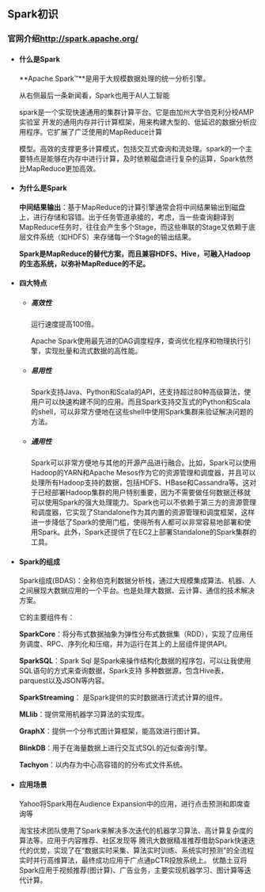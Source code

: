 ## **Spark初识**

### 官网介绍<http://spark.apache.org/>

* #### 什么是Spark

  **Apache Spark™**是用于大规模数据处理的统一分析引擎。

  从右侧最后一条新闻看，Spark也用于AI人工智能

  spark是一个实现快速通用的集群计算平台。它是由加州大学伯克利分校AMP实验室 开发的通用内存并行计算框架，用来构建大型的、低延迟的数据分析应用程序。它扩展了广泛使用的MapReduce计算

  模型。高效的支撑更多计算模式，包括交互式查询和流处理。spark的一个主要特点是能够在内存中进行计算，及时依赖磁盘进行复杂的运算，Spark依然比MapReduce更加高效。

* #### 为什么是Spark

  **中间结果输出**：基于MapReduce的计算引擎通常会将中间结果输出到磁盘上，进行存储和容错。出于任务管道承接的，考虑，当一些查询翻译到MapReduce任务时，往往会产生多个Stage，而这些串联的Stage又依赖于底层文件系统（如HDFS）来存储每一个Stage的输出结果。

  **Spark是MapReduce的替代方案，而且兼容HDFS、Hive，可融入Hadoop的生态系统，以弥补MapReduce的不足。**

* #### 四大特点

  * ##### 高效性

    运行速度提高100倍。

    Apache Spark使用最先进的DAG调度程序，查询优化程序和物理执行引擎，实现批量和流式数据的高性能。

  * ##### 易用性

    Spark支持Java、Python和Scala的API，还支持超过80种高级算法，使用户可以快速构建不同的应用。而且Spark支持交互式的Python和Scala的shell，可以非常方便地在这些shell中使用Spark集群来验证解决问题的方法。

  * ##### 通用性

    Spark可以非常方便地与其他的开源产品进行融合。比如，Spark可以使用Hadoop的YARN和Apache Mesos作为它的资源管理和调度器，并且可以处理所有Hadoop支持的数据，包括HDFS、HBase和Cassandra等。这对于已经部署Hadoop集群的用户特别重要，因为不需要做任何数据迁移就可以使用Spark的强大处理能力。Spark也可以不依赖于第三方的资源管理和调度器，它实现了Standalone作为其内置的资源管理和调度框架，这样进一步降低了Spark的使用门槛，使得所有人都可以非常容易地部署和使用Spark。此外，Spark还提供了在EC2上部署Standalone的Spark集群的工具。

* #### Spark的组成

  Spark组成(BDAS)：全称伯克利数据分析栈，通过大规模集成算法、机器、人之间展现大数据应用的一个平台。也是处理大数据、云计算、通信的技术解决方案。

  它的主要组件有：

  **SparkCore**：将分布式数据抽象为弹性分布式数据集（RDD），实现了应用任务调度、RPC、序列化和压缩，并为运行在其上的上层组件提供API。

  **SparkSQL**：Spark Sql 是Spark来操作结构化数据的程序包，可以让我使用SQL语句的方式来查询数据，Spark支持 多种数据源，包含Hive表，parquest以及JSON等内容。

  **SparkStreaming**： 是Spark提供的实时数据进行流式计算的组件。

  **MLlib**：提供常用机器学习算法的实现库。

  **GraphX**：提供一个分布式图计算框架，能高效进行图计算。

  **BlinkDB**：用于在海量数据上进行交互式SQL的近似查询引擎。

  **Tachyon**：以内存为中心高容错的的分布式文件系统。

* #### 应用场景

  Yahoo将Spark用在Audience Expansion中的应用，进行点击预测和即席查询等

  淘宝技术团队使用了Spark来解决多次迭代的机器学习算法、高计算复杂度的算法等。应用于内容推荐、社区发现等
  腾讯大数据精准推荐借助Spark快速迭代的优势，实现了在“数据实时采集、算法实时训练、系统实时预测”的全流程实时并行高维算法，最终成功应用于广点通pCTR投放系统上。
  优酷土豆将Spark应用于视频推荐(图计算)、广告业务，主要实现机器学习、图计算等迭代计算。